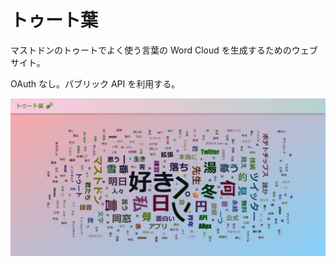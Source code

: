 # トゥート葉

マストドンのトゥートでよく使う言葉の Word Cloud を生成するためのウェブサイト。

OAuth なし。パブリック API を利用する。

![Preview](public/card.jpg)